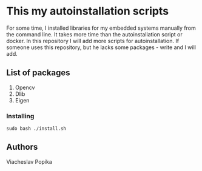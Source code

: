 # This my autoinstallation scripts

For some time, I installed libraries for my embedded systems manually from the command line. It takes more time than the autoinstallation script or docker. In this repository I will add more scripts for autoinstallation. If someone uses this repository, but he lacks some packages - write and I will add.

## List of packages

1. Opencv
2. Dlib
3. Eigen

### Installing


```
sudo bash ./install.sh
```

## Authors

Viacheslav Popika
